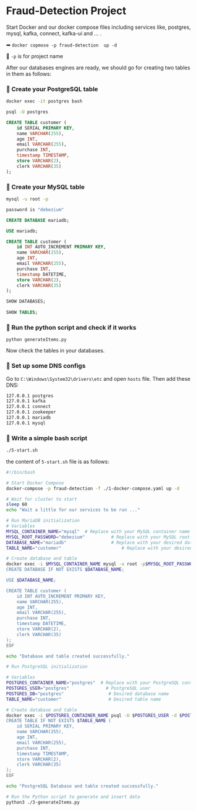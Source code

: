 # Fraud-Detection Project

Start Docker and our docker compose files including services like, postgres, mysql, kafka, connect, kafka-ui and ... .

➡ `docker copmose -p fraud-detection  up -d`

🛑 `-p` is for project name

After our databases engines are ready, we should go for creating two tables in them as follows:   

### 🛑 Create your PostgreSQL table

```bash
docker exec -it postgres bash

psql -U postgres
```

```sql
CREATE TABLE customer (
    id SERIAL PRIMARY KEY,
    name VARCHAR(255),
    age INT,
    email VARCHAR(255),
    purchase INT,
    timestamp TIMESTAMP,
    store VARCHAR(2),
    clerk VARCHAR(35)
);
```

### 🛑 Create your MySQL table

```bash
mysql -u root -p

password is "debezium"
```

```sql
CREATE DATABASE mariadb;

USE mariadb;

CREATE TABLE customer (
    id INT AUTO_INCREMENT PRIMARY KEY,
    name VARCHAR(255),
    age INT,
    email VARCHAR(255),
    purchase INT,
    timestamp DATETIME,
    store VARCHAR(2),
    clerk VARCHAR(35)
);

SHOW DATABASES;
 
SHOW TABLES;
```

### 🛑 Run the python script and check if it works

```
python generateItems.py
```

Now check the tables in your databases. 

### 🛑 Set up some DNS configs

Go to `C:\Windows\System32\drivers\etc` and open `hosts` file. Then add these DNS:

```reStructuredText
127.0.0.1 postgres
127.0.0.1 kafka
127.0.0.1 connect
127.0.0.1 zookeeper
127.0.0.1 mariadb
127.0.0.1 mysql
```

### 🛑 Write a simple bash script

```bash
./5-start.sh
```

the content of `5-start.sh` file is as follows:

```bash
#!/bin/bash

# Start Docker Compose
docker-compose -p fraud-detection -f ./1-docker-compose.yaml up -d

# Wait for cluster to start
sleep 60
echo "Wait a little for our services to be run ..." 

# Run MariaDB initialization
# Variables
MYSQL_CONTAINER_NAME="mysql"  # Replace with your MySQL container name
MYSQL_ROOT_PASSWORD="debezium"          # Replace with your MySQL root password
DATABASE_NAME="mariadb"                 # Replace with your desired database name
TABLE_NAME="customer"                       # Replace with your desired table name

# Create database and table
docker exec -i $MYSQL_CONTAINER_NAME mysql -u root -p$MYSQL_ROOT_PASSWORD <<EOF
CREATE DATABASE IF NOT EXISTS $DATABASE_NAME;

USE $DATABASE_NAME;

CREATE TABLE customer (
    id INT AUTO_INCREMENT PRIMARY KEY,
    name VARCHAR(255),
    age INT,
    email VARCHAR(255),
    purchase INT,
    timestamp DATETIME,
    store VARCHAR(2),
    clerk VARCHAR(35)		
);
EOF

echo "Database and table created successfully."

# Run PostgreSQL initialization

# Variables
POSTGRES_CONTAINER_NAME="postgres"  # Replace with your PostgreSQL container name
POSTGRES_USER="postgres"              # PostgreSQL user
POSTGRES_DB="postgres"                 # Desired database name
TABLE_NAME="customer"                  # Desired table name

# Create database and table
docker exec -i $POSTGRES_CONTAINER_NAME psql -U $POSTGRES_USER -d $POSTGRES_DB <<EOF
CREATE TABLE IF NOT EXISTS $TABLE_NAME (
    id SERIAL PRIMARY KEY,
    name VARCHAR(255),
    age INT,
    email VARCHAR(255),
    purchase INT,
    timestamp TIMESTAMP,
    store VARCHAR(2),
    clerk VARCHAR(35)	
);
EOF

echo "PostgreSQL Database and table created successfully."

# Run the Python script to generate and insert data
python3 ./3-generateItems.py
```

